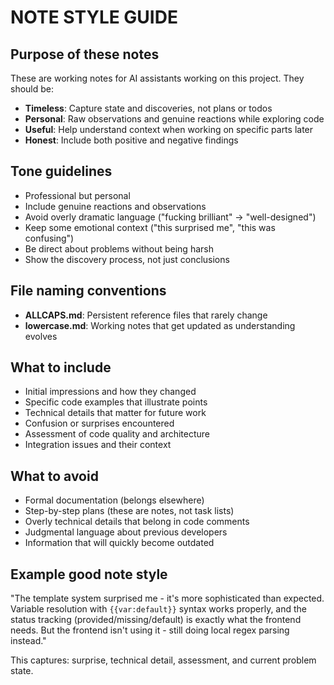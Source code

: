 # NOTE STYLE GUIDE

## Purpose of these notes
These are working notes for AI assistants working on this project. They should be:
- **Timeless**: Capture state and discoveries, not plans or todos
- **Personal**: Raw observations and genuine reactions while exploring code
- **Useful**: Help understand context when working on specific parts later
- **Honest**: Include both positive and negative findings

## Tone guidelines
- Professional but personal
- Include genuine reactions and observations
- Avoid overly dramatic language ("fucking brilliant" → "well-designed")
- Keep some emotional context ("this surprised me", "this was confusing")
- Be direct about problems without being harsh
- Show the discovery process, not just conclusions

## File naming conventions
- **ALLCAPS.md**: Persistent reference files that rarely change
- **lowercase.md**: Working notes that get updated as understanding evolves

## What to include
- Initial impressions and how they changed
- Specific code examples that illustrate points
- Technical details that matter for future work
- Confusion or surprises encountered
- Assessment of code quality and architecture
- Integration issues and their context

## What to avoid
- Formal documentation (belongs elsewhere)
- Step-by-step plans (these are notes, not task lists)
- Overly technical details that belong in code comments
- Judgmental language about previous developers
- Information that will quickly become outdated

## Example good note style
"The template system surprised me - it's more sophisticated than expected. Variable resolution with `{{var:default}}` syntax works properly, and the status tracking (provided/missing/default) is exactly what the frontend needs. But the frontend isn't using it - still doing local regex parsing instead."

This captures: surprise, technical detail, assessment, and current problem state.